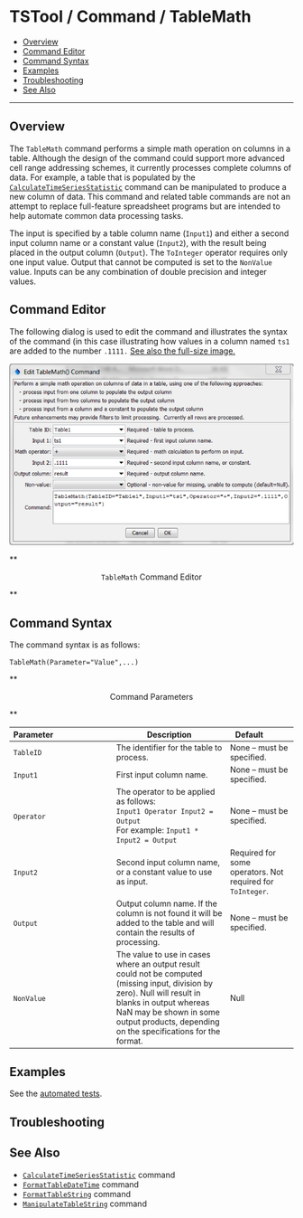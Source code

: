 # TSTool / Command / TableMath #

* [Overview](#overview)
* [Command Editor](#command-editor)
* [Command Syntax](#command-syntax)
* [Examples](#examples)
* [Troubleshooting](#troubleshooting)
* [See Also](#see-also)

-------------------------

## Overview ##

The `TableMath` command performs a simple math operation on columns in a table.
Although the design of the command could support more advanced cell range addressing schemes,
it currently processes complete columns of data.
For example, a table that is populated by the [`CalculateTimeSeriesStatistic`](../CalculateTimeSeriesStatistic/CalculateTimeSeriesStatistic)
command can be manipulated to produce a new column of data.
This command and related table commands are not an attempt to replace full-feature spreadsheet
programs but are intended to help automate common data processing tasks.
	
The input is specified by a table column name (`Input1`) and either a second input
column name or a constant value (`Input2`), with the result being placed in the output column (`Output`).
The `ToInteger` operator requires only one input value.
Output that cannot be computed is set to the `NonValue` value.
Inputs can be any combination of double precision and integer values.
	
## Command Editor ##

The following dialog is used to edit the command and illustrates the syntax of the
command (in this case illustrating how values in a column named `ts1` are added to the number `.1111.`
<a href="../TableMath.png">See also the full-size image.</a>

![TableMath](TableMath.png)

**<p style="text-align: center;">
`TableMath` Command Editor
</p>**

## Command Syntax ##

The command syntax is as follows:

```text
TableMath(Parameter="Value",...)
```
**<p style="text-align: center;">
Command Parameters
</p>**

| **Parameter**&nbsp;&nbsp;&nbsp;&nbsp;&nbsp;&nbsp;&nbsp;&nbsp;&nbsp;&nbsp;&nbsp;&nbsp;&nbsp;&nbsp;&nbsp;&nbsp;&nbsp;&nbsp;&nbsp;&nbsp;&nbsp;&nbsp;&nbsp;&nbsp;&nbsp;&nbsp; | **Description** | **Default**&nbsp;&nbsp;&nbsp;&nbsp;&nbsp;&nbsp;&nbsp;&nbsp;&nbsp;&nbsp; |
| --------------|-----------------|----------------- |
|`TableID`|The identifier for the table to process.|None – must be specified.|
|`Input1`|First input column name.|None – must be specified.|
|`Operator`|The operator to be applied as follows:<br>`Input1 Operator Input2 = Output`<br>For example: `Input1 * Input2 = Output`|None – must be specified.|
|`Input2`|Second input column name, or a constant value to use as input.|Required for some operators.  Not required for `ToInteger`.|
|`Output`|Output column name.  If the column is not found it will be added to the table and will contain the results of processing.|None – must be specified.|
|`NonValue`|The value to use in cases where an output result could not be computed (missing input, division by zero).  Null will result in blanks in output whereas NaN may be shown in some output products, depending on the specifications for the format.|Null|

## Examples ##

See the [automated tests](https://github.com/OpenWaterFoundation/cdss-app-tstool-test/tree/master/test/regression/commands/general/TableMath).

## Troubleshooting ##

## See Also ##

* [`CalculateTimeSeriesStatistic`](../CalculateTimeSeriesStatistic/CalculateTimeSeriesStatistic) command
* [`FormatTableDateTime`](../FormatTableDateTime/FormatDateTime) command
* [`FormatTableString`](../FormatTableString/FormatTableString) command
* [`ManipulateTableString`](../ManipulateTableString/ManipulateTableString) command
